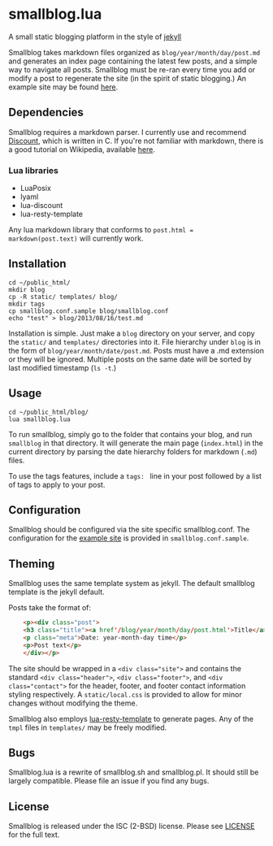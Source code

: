 # smallblog.lua
A small static blogging platform in the style of [jekyll](http://jekyllrb.com/)

Smallblog takes markdown files organized as `blog/year/month/day/post.md` and generates an index page containing the latest few posts, and a simple way to navigate all posts. Smallblog must be re-ran every time you add or modify a post to regenerate the site (in the spirit of static blogging.) An example site may be found [here](http://mnetic.ch/blog).

## Dependencies
Smallblog requires a markdown parser. I currently use and recommend [Discount](http://www.pell.portland.or.us/~orc/Code/discount/), which is written in C. If you're not familiar with markdown, there is a good tutorial on Wikipedia, available [here](http://en.wikipedia.org/wiki/Markdown).
### Lua libraries
* LuaPosix
* lyaml
* lua-discount
* lua-resty-template

Any lua markdown library that conforms to `post.html = markdown(post.text)` will currently work.

## Installation
    cd ~/public_html/
    mkdir blog
    cp -R static/ templates/ blog/
    mkdir tags
    cp smallblog.conf.sample blog/smallblog.conf
    echo "test" > blog/2013/08/16/test.md

Installation is simple. Just make a `blog` directory on your server, and copy the `static/` and `templates/` directories into it. File hierarchy under `blog` is in the form of `blog/year/month/date/post.md`. Posts must have a .md extension or they will be ignored. Multiple posts on the same date will be sorted by last modified timestamp (`ls -t`.)

## Usage
    cd ~/public_html/blog/
    lua smallblog.lua

To run smallblog, simply go to the folder that contains your blog, and run `smallblog` in that directory. It will generate the main page (`index.html`) in the current directory by parsing the date hierarchy folders for markdown (`.md`) files.

To use the tags features, include a `tags: ` line in your post followed by a list of tags to apply to your post.

## Configuration
Smallblog should be configured via the site specific smallblog.conf. The configuration for the [example site](http://mnetic.ch/blog) is provided in `smallblog.conf.sample`.

## Theming
Smallblog uses the same template system as jekyll. The default smallblog template is the jekyll default.

Posts take the format of:
```html
    <p><div class="post">
    <h3 class="title"><a href'/blog/year/month/day/post.html'>Title</a></h3>
    <p class="meta">Date: year-month-day time</p>
    <p>Post text</p>
    </div></p>
```

The site should be wrapped in a `<div class="site">` and contains the standard `<div class="header">`, `<div class="footer">`, and `<div class="contact">` for the header, footer, and footer contact information styling respectively. A `static/local.css` is provided to allow for minor changes without modifying the theme.

Smallblog also employs [lua-resty-template](https://github.com/bungle/lua-resty-template) to generate pages. Any of the `tmpl` files in `templates/` may be freely modified.

## Bugs
Smallblog.lua is a rewrite of smallblog.sh and smallblog.pl. It should still be largely compatible. Please file an issue if you find any bugs.

## License
Smallblog is released under the ISC (2-BSD) license. Please see [LICENSE](https://github.com/abyxcos/smallblog/blob/master/LICENSE) for the full text.
